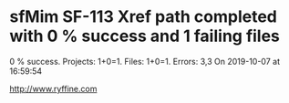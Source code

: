 # sfMim SF-113 Xref path completed with 0 % success and 1 failing files

0 % success. Projects: 1+0=1.  Files: 1+0=1. Errors: 3,3  On 2019-10-07 at 16:59:54





http://www.ryffine.com
